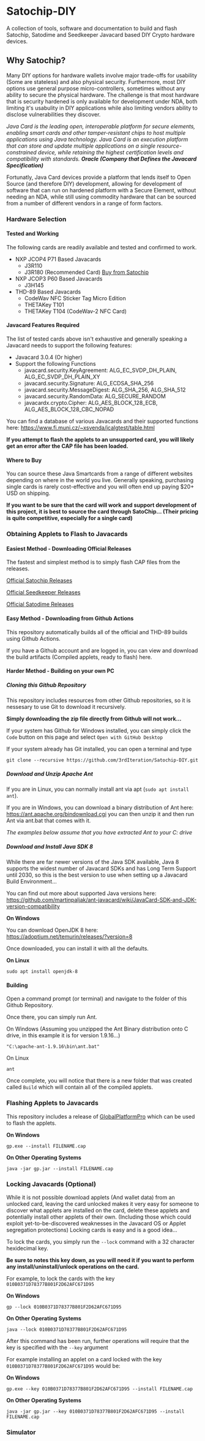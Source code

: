 # Satochip-DIY

A collection of tools, software and documentation to build and flash Satochip, Satodime and Seedkeeper Javacard based DIY Crypto hardware devices.

## Why Satochip?
Many DIY options for hardware wallets involve major trade-offs for usability (Some are stateless) and also physical security. Furthermore, most DIY options use general purpose micro-controllers, sometimes without any ability to secure the physical hardware. The challenge is that most hardware that is security hardened is only available for development under NDA, both limiting it's usabulity in DIY applications while also limiting vendors ability to disclose vulnerabilities they discover.

_Java Card is the leading open, interoperable platform for secure elements, enabling smart cards and other tamper-resistant chips to host multiple applications using Java technology. Java Card is an execution platform that can store and update multiple applications on a single resource-constrained device, while retaining the highest certification levels and compatibility with standards._
**_Oracle (Company that Defines the Javacard Specification)_**

Fortunatly, Java Card devices provide a platform that lends itself to Open Source (and therefore DIY) development, allowing for development of software that can run on hardened platform with a Secure Element, without needing an NDA, while still using commodity hardware that can be sourced from a number of different vendors in a range of form factors.

### Hardware Selection

#### Tested and Working
The following cards are readily available and tested and confirmed to work.

* NXP JCOP4 P71 Based Javacards
  * J3R110
  * J3R180 (Recommended Card) [Buy from Satochip](https://satochip.io/product/card-for-diy-project/)
* NXP JCOP3 P60 Based Javacards
  * J3H145
* THD-89 Based Javacards
  * CodeWav NFC Sticker Tag Micro Edition
  * THETAKey T101 
  * THETAKey T104 (CodeWav-2 NFC Card)

#### Javacard Features Required

The list of tested cards above isn't exhaustive and generally speaking a Javacard needs to support the following features:

* Javacard 3.0.4 (Or higher)
* Support the following Functions
  * javacard.security.KeyAgreement: ALG_EC_SVDP_DH_PLAIN, ALG_EC_SVDP_DH_PLAIN_XY
  * javacard.security.Signature: ALG_ECDSA_SHA_256
  * javacard.security.MessageDigest: ALG_SHA_256, ALG_SHA_512
  * javacard.security.RandomData: ALG_SECURE_RANDOM
  * javacardx.crypto.Cipher: ALG_AES_BLOCK_128_ECB, ALG_AES_BLOCK_128_CBC_NOPAD

You can find a database of various Javacards and their supported functions here: https://www.fi.muni.cz/~xsvenda/jcalgtest/table.html

**If you attempt to flash the applets to an unsupported card, you will likely get an error after the CAP file has been loaded.**

#### Where to Buy

You can source these Java Smartcards from a range of different websites depending on where in the world you live. Generally speaking, purchasing single cards is rarely cost-effective and you will often end up paying $20+ USD on shipping.

**If you want to be sure that the card will work and support development of this project, it is best to source the card through SatoChip... (Their pricing is quite competitive, especially for a single card)**

### Obtaining Applets to Flash to Javacards

#### Easiest Method - Downloading Official Releases
The fastest and simplest method is to simply flash CAP files from the releases.

[Official Satochip Releases](https://github.com/Toporin/SatochipApplet/releases)

[Official Seedkeeper Releases](https://github.com/Toporin/Seedkeeper-Applet/releases)

[Official Satodime Releases](https://github.com/Toporin/Satodime-Applet/releases)

#### Easy Method - Downloading from Github Actions
This repository automatically builds all of the official and THD-89 builds using Github Actions.

If you have a Github account and are logged in, you can view and download the build artifacts (Compiled applets, ready to flash) here.

#### Harder Method - Building on your own PC

##### Cloning this Github Repository
This repository includes resources from other Github repositories, so it is nessesary to use Git to download it recursively.

**Simply downloading the zip file directly from Github will not work...**

If your system has Github for Windows installed, you can simply click the `Code` button on this page and select `Open with GitHub Desktop`

If your system already has Git installed, you can open a terminal and type

    git clone --recursive https://github.com/3rdIteration/Satochip-DIY.git

##### Download and Unzip Apache Ant
If you are in Linux, you can normally install ant via apt (`sudo apt install ant`). 

If you are in Windows, you can download a binary distribution of Ant here: https://ant.apache.org/bindownload.cgi you can then unzip it and then run Ant via ant.bat that comes with it.

_The examples below assume that you have extracted Ant to your C: drive_

##### Download and Install Java SDK 8

While there are far newer versions of the Java SDK available, Java 8 supports the widest number of Javacard SDKs and has Long Term Support until 2030, so this is the best version to use when setting up a Javacard Build Environment...

You can find out more about supported Java versions here: https://github.com/martinpaljak/ant-javacard/wiki/JavaCard-SDK-and-JDK-version-compatibility

**On Windows**

You can download OpenJDK 8 here: https://adoptium.net/temurin/releases/?version=8

Once downloaded, you can install it with all the defaults.

**On Linux**
    
    sudo apt install openjdk-8

#### Building

Open a command prompt (or terminal) and navigate to the folder of this Github Repository.

Once there, you can simply run Ant.

On Windows (Assuming you unzipped the Ant Binary distribution onto C drive, in this example it is for version 1.9.16...)

    "C:\apache-ant-1.9.16\bin\ant.bat"

On Linux
    
    ant

Once complete, you will notice that there is a new folder that was created called `Build` which will contain all of the compiled applets.

### Flashing Applets to Javacards
This repository includes a release of [GlobalPlatformPro](https://github.com/martinpaljak/GlobalPlatformPro) which can be used to flash the applets. 

**On Windows**

    gp.exe --install FILENAME.cap

**On Other Operating Systems**

    java -jar gp.jar --install FILENAME.cap

### Locking Javacards (Optional)
While it is not possible download applets (And wallet data) from an unlocked card, leaving the card unlocked makes it very easy for someone to discover what applets are installed on the card, delete these applets and potentially install other applets of their own. (Including those which could exploit yet-to-be-discovered weaknesses in the Javacard OS or Applet segregation protections) Locking cards is easy and is a good idea...

To lock the cards, you simply run the `--lock` command with a 32 character hexidecimal key. 

**Be sure to notes this key down, as you will need it if you want to perform any install/uninstall/unlock operations on the card.**

For example, to lock the cards with the key `010B0371D78377B801F2D62AFC671D95`

**On Windows**

    gp --lock 010B0371D78377B801F2D62AFC671D95

**On Other Operating Systems**

    java --lock 010B0371D78377B801F2D62AFC671D95

After this command has been run, further operations will require that the key is specified with the `--key` argument

For example installing an applet on a card locked with the key `010B0371D78377B801F2D62AFC671D95` would be:

**On Windows**

    gp.exe --key 010B0371D78377B801F2D62AFC671D95 --install FILENAME.cap

**On Other Operating Systems**

    java -jar gp.jar --key 010B0371D78377B801F2D62AFC671D95 --install FILENAME.cap

### Simulator
